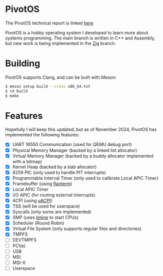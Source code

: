# PivotOS
The PivotOS technical report is linked [here](https://drive.google.com/file/d/1kxixXEWUIjfGBtqEL4NTH-5zH13HSeFE/view?usp=sharing)

PivotOS is a hobby operating system I developed to learn more about systems programming. The main branch is written in C++ and Assembly, but new work is being implemented in the [Zig](../../tree/zig) branch.

# Building
PivotOS supports Clang, and can be built with Meson:
```bash
$ meson setup build --cross x86_64.txt
$ cd build
$ make
```

# Features
Hopefully I will keep this updated, but as of November 2024, PivotOS has implemented the following features:
- [x] UART 16550 Communication (used for QEMU debug port)
- [x] Physical Memory Manager (backed by a linked list allocator)
- [x] Virtual Memory Manager (backed by a buddy allocator implemented with a bitmap)
- [x] Kernel Heap (backed by a slab allocator)
- [x] 8259 PIC (only used to handle PIT interrupts)
- [x] Programmable Interval Timer (only used to calibrate Local APIC Timer)
- [x] Framebuffer (using [flanterm](https://github.com/mintsuki/flanterm))
- [x] Local APIC Timer
- [x] I/O APIC (for routing external interrupts)
- [x] ACPI (using [uACPI](https://github.com/uACPI/uACPI))
- [x] TSS (will be used for userspace)
- [x] Syscalls (only some are implemented)
- [x] SMP (uses [limine](https://github.com/limine-bootloader/limine) to start CPUs)
- [x] Scheduler (Round Robin)
- [x] Virtual File System (only supports regular files and directories)
- [x] TMPFS
- [ ] DEVTMPFS
- [ ] PCI(e)
- [ ] USB
- [ ] MSI
- [ ] MSI-X
- [ ] Userspace
